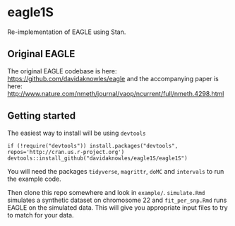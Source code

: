 # eagle1S

Re-implementation of EAGLE using Stan. 

## Original EAGLE 

The original EAGLE codebase is here: https://github.com/davidaknowles/eagle
and the accompanying paper is here: http://www.nature.com/nmeth/journal/vaop/ncurrent/full/nmeth.4298.html

## Getting started

The easiest way to install will be using `devtools`
```
if (!require("devtools")) install.packages("devtools", repos='http://cran.us.r-project.org')
devtools::install_github("davidaknowles/eagle1S/eagle1S")
```

You will need the packages `tidyverse`, `magrittr`, `doMC` and `intervals` to run the example code. 

Then clone this repo somewhere and look in `example/`. `simulate.Rmd` simulates a synthetic dataset on chromosome 22 and `fit_per_snp.Rmd` runs EAGLE on the simulated data. This will give you appropriate input files to try to match for your data. 

